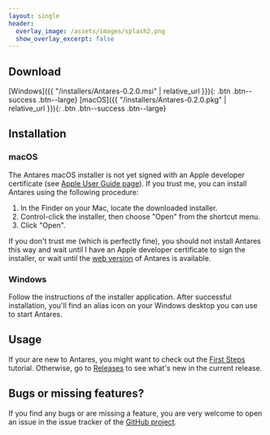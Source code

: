 ```yaml
---
layout: single
header:
  overlay_image: /assets/images/splash2.png
  show_overlay_excerpt: false
---
```


## Download

[Windows]({{ "/installers/Antares-0.2.0.msi" | relative_url }}){: .btn .btn--success .btn--large}
[macOS]({{ "/installers/Antares-0.2.0.pkg" | relative_url }}){: .btn .btn--success .btn--large}

## Installation

### macOS

The Antares macOS installer is not yet signed with an Apple developer certificate (see [Apple User Guide page](https://support.apple.com/guide/mac-help/open-a-mac-app-from-an-unidentified-developer-mh40616/mac)). If you trust me, you can install Antares using the following procedure:

1. In the Finder on your Mac, locate the downloaded installer.
2. Control-click the installer, then choose "Open" from the shortcut menu.
3. Click "Open".

If you don't trust me (which is perfectly fine), you should not install Antares this way and wait until I have an Apple developer certificate to sign the installer, or wait until the [web version](/docs/web) of Antares is available.

### Windows

Follow the instructions of the installer application. After successful installation, you'll find an alias icon on your Windows desktop you can use to start Antares.

## Usage

If your are new to Antares, you might want to check out the [First Steps](/user-manual/english/first-steps/first-steps) tutorial. Otherwise, go to [Releases](/docs/releases/releases/) to see what's new in the current release.

## Bugs or missing features?

If you find any bugs or are missing a feature, you are very welcome to open an issue in the issue tracker of the [GitHub project](https://github.com/flandreas/antares).
